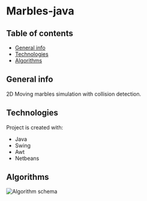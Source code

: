 # Marbles-java


## Table of contents
* [General info](#general-info)
* [Technologies](#technologies)
* [Algorithms](#algorithms)


## General info
2D Moving marbles simulation with collision detection.
	
## Technologies
Project is created with:
* Java 
* Swing
* Awt
* Netbeans

## Algorithms
![Algorithm schema](./images/schema.jpg)
